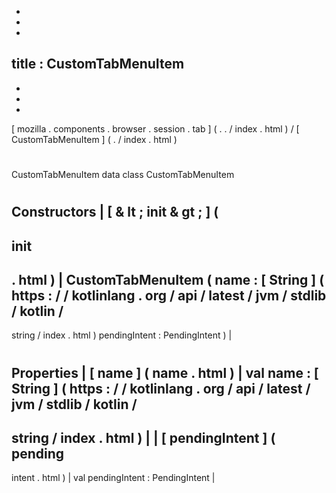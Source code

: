 -
-
-
title
:
CustomTabMenuItem
-
-
-
-
[
mozilla
.
components
.
browser
.
session
.
tab
]
(
.
.
/
index
.
html
)
/
[
CustomTabMenuItem
]
(
.
/
index
.
html
)
#
CustomTabMenuItem
data
class
CustomTabMenuItem
#
#
#
Constructors
|
[
&
lt
;
init
&
gt
;
]
(
-
init
-
.
html
)
|
CustomTabMenuItem
(
name
:
[
String
]
(
https
:
/
/
kotlinlang
.
org
/
api
/
latest
/
jvm
/
stdlib
/
kotlin
/
-
string
/
index
.
html
)
pendingIntent
:
PendingIntent
)
|
#
#
#
Properties
|
[
name
]
(
name
.
html
)
|
val
name
:
[
String
]
(
https
:
/
/
kotlinlang
.
org
/
api
/
latest
/
jvm
/
stdlib
/
kotlin
/
-
string
/
index
.
html
)
|
|
[
pendingIntent
]
(
pending
-
intent
.
html
)
|
val
pendingIntent
:
PendingIntent
|
